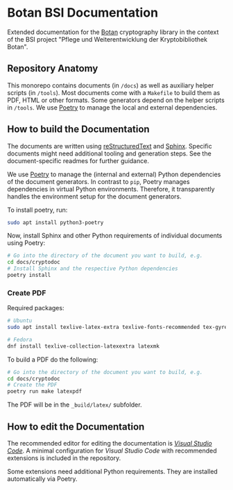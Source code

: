 # Botan BSI Documentation

Extended documentation for the [Botan](https://botan.randombit.net/)
cryptography library in the context of the BSI project "Pflege und
Weiterentwicklung der Kryptobibliothek Botan".

## Repository Anatomy

This monorepo contains documents (in `/docs`) as well as auxiliary helper
scripts (in `/tools`). Most documents come with a `Makefile` to build them as
PDF, HTML or other formats. Some generators depend on the helper scripts in
`/tools`. We use [Poetry](https://python-poetry.org/) to manage the
local and external dependencies.

## How to build the Documentation

The documents are written using
[reStructuredText](https://docutils.sourceforge.io/rst.html) and
[Sphinx](https://www.sphinx-doc.org). Specific documents might need additional
tooling and generation steps. See the document-specific readmes for further
guidance.

We use [Poetry](https://python-poetry.org/) to manage the (internal and
external) Python dependencies of the document generators. In contrast to `pip`,
Poetry manages dependencies in virtual Python environments. Therefore, it
transparently handles the environment setup for the document generators.

To install poetry, run:

```bash
sudo apt install python3-poetry
```

Now, install Sphinx and other Python requirements of individual documents using
Poetry:

```bash
# Go into the directory of the document you want to build, e.g.
cd docs/cryptodoc
# Install Sphinx and the respective Python dependencies
poetry install
```

### Create PDF

Required packages:

```bash
# Ubuntu
sudo apt install texlive-latex-extra texlive-fonts-recommended tex-gyre latexmk

# Fedora
dnf install texlive-collection-latexextra latexmk
```

To build a PDF do the following:

```bash
# Go into the directory of the document you want to build, e.g.
cd docs/cryptodoc
# Create the PDF
poetry run make latexpdf
```

The PDF will be in the `_build/latex/` subfolder.

## How to edit the Documentation

The recommended editor for editing the documentation is [*Visual Studio
Code*](https://code.visualstudio.com/). A minimal configuration for *Visual
Studio Code* with recommended extensions is included in the repository.

Some extensions need additional Python requirements. They are installed
automatically via Poetry.
